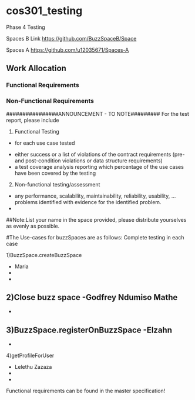 # cos301_testing
Phase 4 Testing

Spaces B Link
https://github.com/BuzzSpaceB/Space

Spaces A
https://github.com/u12035671/Spaces-A

## Work Allocation
### Functional Requirements

### Non-Functional Requirements


 ################ANNOUNCEMENT - TO NOTE#########
 For the test report, please include
 
1. Functional Testing
- for each use case tested
* either success or a list of violations of the contract requirements (pre- and post-condition violations or data structure requirements)
* a test coverage analysis reporting which percentage of the use cases have been covered by the testing

2. Non-functional testing/assessment
- any performance, scalability, maintainability, reliability, usability, ... problems identified with evidence for the identified problem.
- 
##Note:List your name in the space provided,
	please distribute yourselves as evenly
	as possible.

#The Use-cases for buzzSpaces are as follows: Complete testing in each case

1)BuzzSpace.createBuzzSpace 
- Maria 
-
-
	
2)Close buzz space
-Godfrey Ndumiso Mathe 
-
-
	
3)BuzzSpace.registerOnBuzzSpace
-Elzahn
-
-
	
4)getProfileForUser
- Lelethu Zazaza
-
-
	
Functional requirements can be found in the master specification!
